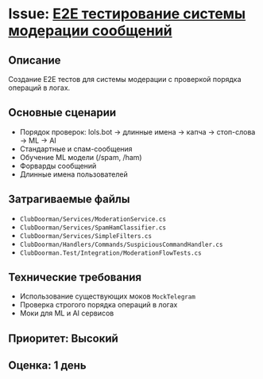 # Issue: [E2E тестирование системы модерации сообщений](https://github.com/momai/ClubDoorman/issues/62)

## Описание
Создание E2E тестов для системы модерации с проверкой порядка операций в логах.

## Основные сценарии
- Порядок проверок: lols.bot → длинные имена → капча → стоп-слова → ML → AI
- Стандартные и спам-сообщения
- Обучение ML модели (/spam, /ham)
- Форварды сообщений
- Длинные имена пользователей

## Затрагиваемые файлы
- `ClubDoorman/Services/ModerationService.cs`
- `ClubDoorman/Services/SpamHamClassifier.cs`
- `ClubDoorman/Services/SimpleFilters.cs`
- `ClubDoorman/Handlers/Commands/SuspiciousCommandHandler.cs`
- `ClubDoorman.Test/Integration/ModerationFlowTests.cs`

## Технические требования
- Использование существующих моков `MockTelegram`
- Проверка строгого порядка операций в логах
- Моки для ML и AI сервисов

## Приоритет: Высокий
## Оценка: 1 день 